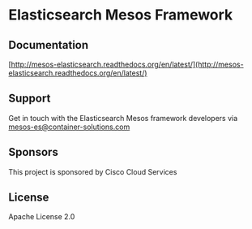 # Elasticsearch Mesos Framework

## Documentation

[http://mesos-elasticsearch.readthedocs.org/en/latest/](http://mesos-elasticsearch.readthedocs.org/en/latest/)

## Support

Get in touch with the Elasticsearch Mesos framework developers via [mesos-es@container-solutions.com](mesos-es@container-solutions.com)

## Sponsors

This project is sponsored by Cisco Cloud Services

## License

Apache License 2.0

